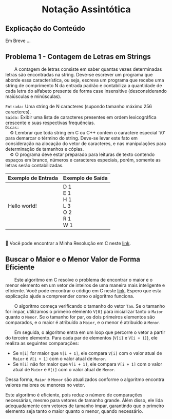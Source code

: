 <h1 align="center"> Notação Assintótica </h1>

## Explicação do Conteúdo 
Em Breve ...


## Problema 1 - Contagem de Letras em Strings
&emsp;&emsp;A contagem de letras consiste em saber quantas vezes determinadas letras são encontradas na string. Deve-se escrever um programa que aborde essa característica, ou seja, escreva um programa que recebe uma string de comprimento N da entrada padrão e contabiliza a quantidade de cada letra do alfabeto presente de forma case insensitive (desconsiderando maiúsculas e minúsculas).

`Entrada:` Uma string de N caracteres (supondo tamanho máximo 256 caracteres).
<br>`Saída:` Exibir uma lista de caracteres presentes em ordem lexicográfica crescente e suas respectivas frequências.
<br>`Dicas:`
<br>&emsp;⚙ Lembrar que toda string em C ou C++ contem o caractere especial ‘\0’ para demarcar o término do string. Deve-se levar este fato em consideração na alocação do vetor de caracteres, e nas manipulações para determinação de tamanhos e cópias.
<br>&emsp;⚙ O programa deve estar preparado para leituras de texto contendo espaços em branco, números e caracteres especiais, porém, somente as letras serão contabilizadas.

| Exemplo de Entrada | Exemplo de Saída |
|--|--|
| Hello world! | D 1<br> E 1<br> H 1<br> L 3<br> O 2<br> R 1<br> W 1 |

<br>🔹 Você pode encontrar a Minha Resolução em C neste [link](./JoaoAssaoka_rn168863-AP1.c).


## Buscar o Maior e o Menor Valor de Forma Eficiente
&emsp;&emsp;Este algoritmo em C resolve o problema de encontrar o maior e o menor elemento em um vetor de inteiros de uma maneira mais inteligente e eficiente. Você pode encontrar o código em C neste [link](./MaiorMenor_Eficiente.c). Espero que esta explicação ajude a compreender como o algoritmo funciona.

&emsp;&emsp;O algoritmo começa verificando o tamanho do vetor `Tam`. Se o tamanho for ímpar, utilizamos o primeiro elemento `V[0]` para inicializar tanto o `Maior` quanto o `Menor`. Se o tamanho for par, os dois primeiros elementos são comparados, e o maior é atribuído a `Maior`, e o menor é atribuído a `Menor`.

&emsp;&emsp;Em seguida, o algoritmo entra em um loop que percorre o vetor a partir do terceiro elemento. Para cada par de elementos (`V[i]` e `V[i + 1]`), ele realiza as seguintes comparações:
- Se `V[i]` for maior que `V[i + 1]`, ele compara `V[i]` com o valor atual de `Maior` e `V[i + 1]` com o valor atual de `Menor`.
- Se `V[i]` não for maior que `V[i + 1]`, ele compara `V[i + 1]` com o valor atual de `Maior` e `V[i]` com o valor atual de `Menor`.

Dessa forma, `Maior` e `Menor` são atualizados conforme o algoritmo encontra valores maiores ou menores no vetor.

Este algoritmo é eficiente, pois reduz o número de comparações necessárias, mesmo para vetores de tamanho grande. Além disso, ele lida adequadamente com vetores de tamanho ímpar, garantindo que o primeiro elemento seja tanto o maior quanto o menor, quando necessário.
